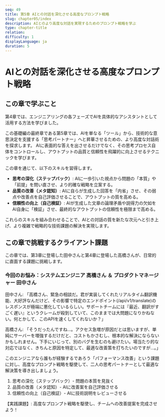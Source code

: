 ```yaml
---
seq: 49
title: 第5章 AIとの対話を深化させる高度なプロンプト戦略
slug: chapter05/index
description: AIとのより高度な対話を実現するためのプロンプト戦略を学ぶ
type: chapter-title
relation: 
difficulty: 1
displayLanguage: ja
duration: 5
---
```


# AIとの対話を深化させる高度なプロンプト戦略

## この章で学ぶこと
第4章では、エンジニアリングの各フェーズでAIを具体的なアシスタントとして活用する方法を学びました。

この基礎編の最終章である第5章では、AIを単なる「ツール」から、技術的な意思決定を支援する「思考パートナー」へと昇華させるための、より高度な対話術を探求します。
AIに表面的な答えを出させるだけでなく、その思考プロセス自体をコントロールし、アウトプットの品質と信頼性を飛躍的に向上させるテクニックを学びます。

この章を通じて、以下のスキルを習得します。
- **思考の深化（ステップバック）**: AIに一歩引いた視点から問題の「本質」や「前提」を問い直させ、より的確な戦略を立案する。
- **品質の改善（メタ認知）**: AIに自らが生成した回答を「内省」させ、その弱点や改善点を自己評価させることで、アウトプットの質を高める。
- **信頼性の向上（自己検証）**: AIが生成した文章の論理矛盾や説得力の欠如をAI自身に「検証」させ、最終的なアウトプットの信頼性を極限まで高める。

これらのスキルを組み合わせることで、AIとの対話の質を新たな次元へと引き上げ、より複雑で戦略的な技術課題の解決を実現します。

## この章で挑戦するクライアント課題
この章では、第3章に登場した田中さんと第4章に登場した高橋さんが、日常的に直面する課題に挑戦します。

### 今回のお悩み：システムエンジニア 高橋さん ＆ プロダクトマネージャー 田中さん
田中さん: 「高橋さん、緊急の相談だ。君が実装してくれたリアルタイム翻訳機能、大好評なんだけど、その影響で特定のエンドポイント(/api/v1/translate)のレスポンスが極端に悪化しているらしい。サポートチームには『最近、翻訳がすごく遅い』というクレームが殺到していて、このままでは大問題になりかねない。何とかして、このAPIを速くしてくれないか？」

高橋さん: 「そうだったんですね…。アクセス急増が原因だとは思いますが、単純にサーバーを増強するだけだと、コストもかさむし、根本的な解決にならないかもしれません。下手にいじって、別のバグを生むのも避けたい。場当たり的な対応ではなく、きちんと原因を特定して、最適な改善策を打ちたいのですが…。」

このエンジニアなら誰もが経験するであろう「パフォーマンス改善」という課題に対し、高度なプロンプト戦略を駆使して、二人の思考パートナーとして最適な解決策を導き出しましょう。

1. 思考の深化（ステップバック）- 問題の本質を見抜く
2. 品質の改善（メタ認知）- AIに改善案を自己評価させる
3. 信頼性の向上（自己検証）- AIに技術説明をレビューさせる

【実践課題】: 高度なプロンプト戦略を駆使し、チームへの改善提案を完成させよう！